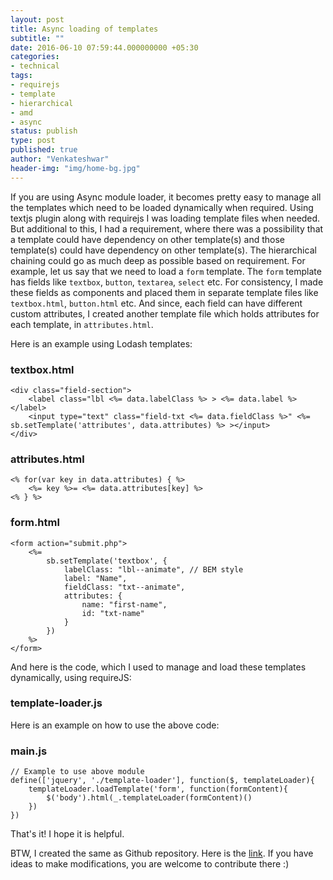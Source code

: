 ```yaml
---
layout: post
title: Async loading of templates
subtitle: ""
date: 2016-06-10 07:59:44.000000000 +05:30
categories:
- technical
tags:
- requirejs
- template
- hierarchical
- amd
- async
status: publish
type: post
published: true
author: "Venkateshwar"
header-img: "img/home-bg.jpg"
---
```


If you are using Async module loader, it becomes pretty easy to manage all the templates which need to be loaded dynamically when required. Using textjs plugin along with requirejs I was loading template files when needed. But additional to this, I had a requirement, where there was a possibility that a template could have dependency on other template(s) and those template(s) could have dependency on other template(s). The hierarchical chaining could go as much deep as possible based on requirement. For example, let us say that we need to load a `form` template. The `form` template has fields like `textbox`, `button`, `textarea`, `select` etc. For consistency, I made these fields as components and placed them in separate template files like `textbox.html`, `button.html` etc. And since, each field can have different custom attributes, I created another template file which holds attributes for each template, in `attributes.html`.

Here is an example using Lodash templates:

### textbox.html

    <div class="field-section">
        <label class="lbl <%= data.labelClass %> > <%= data.label %> </label>
        <input type="text" class="field-txt <%= data.fieldClass %>" <%= sb.setTemplate('attributes', data.attributes) %> ></input>
    </div>

### attributes.html

    <% for(var key in data.attributes) { %>
        <%= key %>= <%= data.attributes[key] %>
    <% } %>

### form.html

    <form action="submit.php">
        <%= 
            sb.setTemplate('textbox', { 
                labelClass: "lbl--animate", // BEM style
                label: "Name",
                fieldClass: "txt--animate",
                attributes: {
                    name: "first-name",
                    id: "txt-name"
                }
            })
        %>
    </form>

And here is the code, which I used to manage and load these templates dynamically, using requireJS:

### template-loader.js

<script src="https://gist.github.com/kamlekar/7895c3c1b6ba0b778c27d42ee2b4445a.js"></script>

Here is an example on how to use the above code:

### main.js

    // Example to use above module
    define(['jquery', './template-loader'], function($, templateLoader){
        templateLoader.loadTemplate('form', function(formContent){
            $('body').html(_.templateLoader(formContent)()
        })
    })
    
That's it! I hope it is helpful.

BTW, I created the same as Github repository. Here is the [link](https://github.com/kamlekar/async-template-loader). If you have ideas to make modifications, you are welcome to contribute there :)
